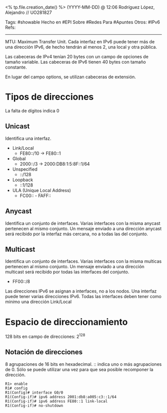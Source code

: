 <% tp.file.creation_date() %> (YYYY-MM-DD) @ 12:06
Rodríguez López, Alejandro // UO281827

Tags:
	#showable
	Hecho en #EPI
	Sobre #Redes 
	Para #Apuntes
	Otros: #IPv6
	Refs:
 
<hr>

MTU: Maximum Transfer Unit.
Cada interfaz en IPv6 puede tener más de una dirección IPv6, de hecho tendrán al menos 2, una local y otra pública.

Las cabeceras de IPv4 tenían 20 bytes con un campo de opciones de tamaño variable.
Las cabeceras de IPv6 tienen 40 bytes con tamaño constante.

En lugar del campo options, se utilizan cabeceras de extensión.

# Tipos de direcciones
La falta de dígitos indica 0

## Unicast
Identifica una interfaz.
- Link/Local
	- FE80::/10 -> FE80::1
- Global
	- 2000::/3 -> 2000:DB8:1:5:8F::1/64
- Unspecified
	- ::/128
- Loopback
	- ::1/128
- ULA (Unique Local Address)
	- FC00:: - FAFF::

## Anycast
Identifica un conjunto de interfaces.
Varias interfaces con la misma anycast pertenecen al mismo conjunto.
Un mensaje enviado a una dirección anycast será recibido por la interfaz más cercana, no a todas las del conjunto.

## Multicast
Identifica un conjunto de interfaces.
Varias interfaces con la misma multicas pertenecen al mismo conjunto.
Un mensaje enviado a una dirección multicast será recibido por todas las interfaces del conjunto.

- FF00::/8

Las direcciones IPv6 se asignan a interfaces, no a los nodos.
Una interfaz puede tener varias direcciones IPv6.
Todas las interfaces deben tener como mínimo una dirección Link/Local

# Espacio de direccionamiento
128 bits en campo de direcciones:
$2^{128}$ 

## Notación de direcciones
8 agrupaciones de 16 bits en hexadecimal.
:: indica uno o más agrupaciones de 0. Sólo se puede utilizar una vez para que sea posible recomponer la dirección.

```cisco
R1> enable
R1# config
R1(Config)# interface G0/0
R1(Config-if)# ipv6 address 2001:db8:a005:c3::1/64
R1(Config-if)# ipv6 address FE80::1 link-local
R1(Config-if)# no-shutdown
```
